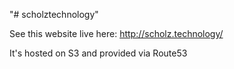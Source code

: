 "# scholztechnology" 

See this website live here: 
http://scholz.technology/

It's hosted on S3 and provided via Route53